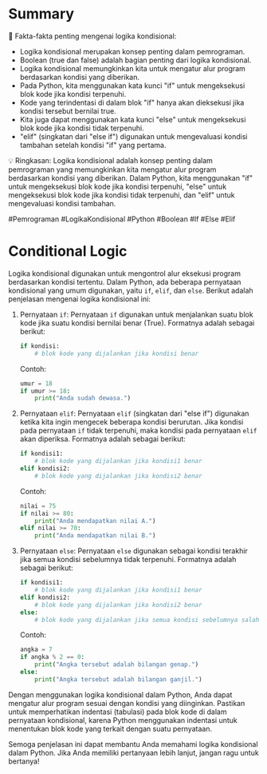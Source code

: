 # Summary

📝 Fakta-fakta penting mengenai logika kondisional:
- Logika kondisional merupakan konsep penting dalam pemrograman.
- Boolean (true dan false) adalah bagian penting dari logika kondisional.
- Logika kondisional memungkinkan kita untuk mengatur alur program berdasarkan kondisi yang diberikan.
- Pada Python, kita menggunakan kata kunci "if" untuk mengeksekusi blok kode jika kondisi terpenuhi.
- Kode yang terindentasi di dalam blok "if" hanya akan dieksekusi jika kondisi tersebut bernilai true.
- Kita juga dapat menggunakan kata kunci "else" untuk mengeksekusi blok kode jika kondisi tidak terpenuhi.
- "elif" (singkatan dari "else if") digunakan untuk mengevaluasi kondisi tambahan setelah kondisi "if" yang pertama.

💡 Ringkasan: Logika kondisional adalah konsep penting dalam pemrograman yang memungkinkan kita mengatur alur program berdasarkan kondisi yang diberikan. Dalam Python, kita menggunakan "if" untuk mengeksekusi blok kode jika kondisi terpenuhi, "else" untuk mengeksekusi blok kode jika kondisi tidak terpenuhi, dan "elif" untuk mengevaluasi kondisi tambahan.

#Pemrograman #LogikaKondisional #Python #Boolean #If #Else #Elif

# Conditional Logic

 Logika kondisional digunakan untuk mengontrol alur eksekusi program berdasarkan kondisi tertentu. Dalam Python, ada beberapa pernyataan kondisional yang umum digunakan, yaitu `if`, `elif`, dan `else`. Berikut adalah penjelasan mengenai logika kondisional ini:

1. Pernyataan `if`: Pernyataan `if` digunakan untuk menjalankan suatu blok kode jika suatu kondisi bernilai benar (True). Formatnya adalah sebagai berikut:
   ```python
   if kondisi:
       # blok kode yang dijalankan jika kondisi benar
   ```

   Contoh:
   ```python
   umur = 18
   if umur >= 18:
       print("Anda sudah dewasa.")
   ```

2. Pernyataan `elif`: Pernyataan `elif` (singkatan dari "else if") digunakan ketika kita ingin mengecek beberapa kondisi berurutan. Jika kondisi pada pernyataan `if` tidak terpenuhi, maka kondisi pada pernyataan `elif` akan diperiksa. Formatnya adalah sebagai berikut:
   ```python
   if kondisi1:
       # blok kode yang dijalankan jika kondisi1 benar
   elif kondisi2:
       # blok kode yang dijalankan jika kondisi2 benar
   ```

   Contoh:
   ```python
   nilai = 75
   if nilai >= 80:
       print("Anda mendapatkan nilai A.")
   elif nilai >= 70:
       print("Anda mendapatkan nilai B.")
   ```

3. Pernyataan `else`: Pernyataan `else` digunakan sebagai kondisi terakhir jika semua kondisi sebelumnya tidak terpenuhi. Formatnya adalah sebagai berikut:
   ```python
   if kondisi1:
       # blok kode yang dijalankan jika kondisi1 benar
   elif kondisi2:
       # blok kode yang dijalankan jika kondisi2 benar
   else:
       # blok kode yang dijalankan jika semua kondisi sebelumnya salah
   ```

   Contoh:
   ```python
   angka = 7
   if angka % 2 == 0:
       print("Angka tersebut adalah bilangan genap.")
   else:
       print("Angka tersebut adalah bilangan ganjil.")
   ```

Dengan menggunakan logika kondisional dalam Python, Anda dapat mengatur alur program sesuai dengan kondisi yang diinginkan. Pastikan untuk memperhatikan indentasi (tabulasi) pada blok kode di dalam pernyataan kondisional, karena Python menggunakan indentasi untuk menentukan blok kode yang terkait dengan suatu pernyataan.

Semoga penjelasan ini dapat membantu Anda memahami logika kondisional dalam Python. Jika Anda memiliki pertanyaan lebih lanjut, jangan ragu untuk bertanya!

